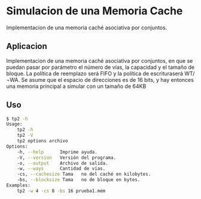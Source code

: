 # Simulacion de una Memoria Cache

Implementacion de una memoria caché asociativa por conjuntos.

## Aplicacion
Implementacion de una memoria caché asociativa por conjuntos, en que se puedan pasar por parámetro el número de vı́as, la capacidad y el tamaño de bloque. La polı́tica de reemplazo será FIFO y la polı́tica de escrituraserá WT/¬WA. Se asume que el espacio de direcciones es de 16 bits, y hay entonces una memoria principal a simular con un tamaño de 64KB

## Uso
```bash
$ tp2 -h
Usage:
	tp2 -h
	tp2 -V
	tp2 options archivo
Options:
	-h, --help		Imprime ayuda.
	-V, --version	Versión del programa.
	-o, --output	Archivo de salida.
	-w, --ways		Cantidad de vı́as.
	-cs, --cachesize Tama	no del caché en kilobytes.
	-bs, --blocksize Tama	no de bloque en bytes.
Examples:
	tp2 -w 4 -cs 8 -bs 16 prueba1.mem
```
